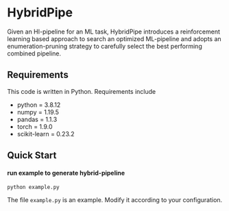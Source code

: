 # HybridPipe

Given an HI-pipeline for an ML task, HybridPipe introduces a reinforcement learning based approach to search an optimized ML-pipeline and adopts an enumeration-pruning strategy to carefully select the best performing combined pipeline.

## Requirements

This code is written in Python. Requirements include

- python = 3.8.12
- numpy = 1.19.5 
- pandas = 1.1.3
- torch = 1.9.0
- scikit-learn = 0.23.2

## Quick Start

#### run example to generate hybrid-pipeline

```
python example.py
```

The file `example.py` is an example. Modify it according to your configuration.



